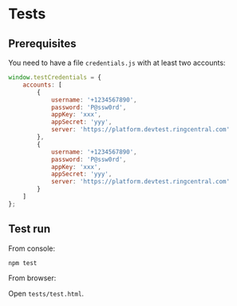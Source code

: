 # Tests

## Prerequisites

You need to have a file `credentials.js` with at least two accounts:

```js
window.testCredentials = {
    accounts: [
        {
            username: '+1234567890',
            password: 'P@ssw0rd',
            appKey: 'xxx',
            appSecret: 'yyy',
            server: 'https://platform.devtest.ringcentral.com'
        },
        {
            username: '+1234567890',
            password: 'P@ssw0rd',
            appKey: 'xxx',
            appSecret: 'yyy',
            server: 'https://platform.devtest.ringcentral.com'
        }
    ]
};
```

## Test run

From console:

```sh
npm test
```

From browser:

Open `tests/test.html`.